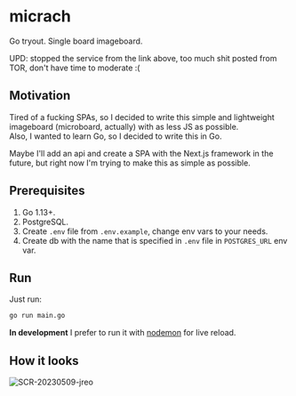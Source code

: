 # micrach
Go tryout. Single board imageboard.

UPD: stopped the service from the link above, too much shit posted from TOR, don't have time to moderate :(

## Motivation
Tired of a fucking SPAs, so I decided to write this simple and lightweight imageboard (microboard, actually) with as less JS as possible.  
Also, I wanted to learn Go, so I decided to write this in Go.

Maybe I'll add an api and create a SPA with the Next.js framework in the future, but right now I'm trying to make this as simple as possible.

## Prerequisites
1. Go 1.13+.
2. PostgreSQL.
3. Create `.env` file from `.env.example`, change env vars to your needs.
4. Create db with the name that is specified in `.env` file in `POSTGRES_URL` env var.

## Run
Just run:
```sh
go run main.go
```

**In development** I prefer to run it with [nodemon](https://github.com/remy/nodemon) for live reload.

## How it looks
![SCR-20230509-jreo](https://user-images.githubusercontent.com/15846431/237027105-481f2d55-541b-4c3b-8dd0-db464c25102f.jpeg)
